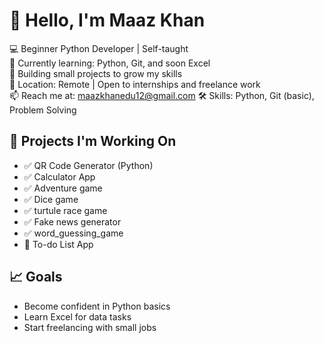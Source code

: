 # 👋 Hello, I'm Maaz Khan

💻 Beginner Python Developer | Self-taught  
🌱 Currently learning: Python, Git, and soon Excel  
🚀 Building small projects to grow my skills  
📍 Location: Remote | Open to internships and freelance work  
📫 Reach me at: maazkhanedu12@gmail.com 
🛠️ Skills: Python, Git (basic), Problem Solving  

## 📌 Projects I'm Working On
- ✅ QR Code Generator (Python)
- ✅ Calculator App
- ✅ Adventure game
- ✅ Dice game
- ✅ turtule race game
- ✅ Fake news generator
- ✅ word_guessing_game
- 🔄 To-do List App

## 📈 Goals
- Become confident in Python basics
- Learn Excel for data tasks
- Start freelancing with small jobs
